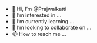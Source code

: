 - 👋 Hi, I’m @Prajwalkatti
- 👀 I’m interested in ...
- 🌱 I’m currently learning ...
- 💞️ I’m looking to collaborate on ...
- 📫 How to reach me ...

<!---
Prajwalkatti/Prajwalkatti is a ✨ special ✨ repository because its `README.md` (this file) appears on your GitHub profile.
You can click the Preview link to take a look at your changes.
--->
